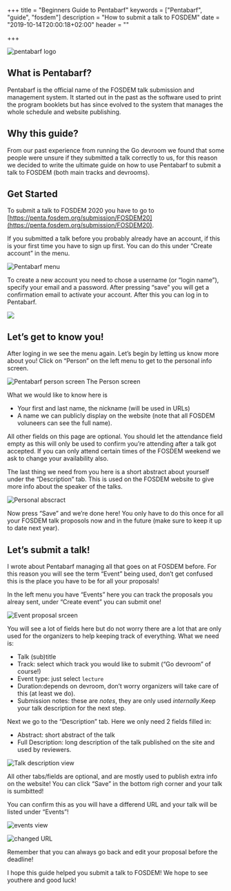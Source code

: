 +++
title = "Beginners Guide to Pentabarf"
keywords = ["Pentabarf", "guide", "fosdem"]
description = "How to submit a talk to FOSDEM"
date = "2019-10-14T20:00:18+02:00"
header = ""

+++

![pentabarf logo](https://cdn-images-1.medium.com/max/1280/0*iJgl7GuVWj1kY5Nw.png)

## What is Pentabarf?

Pentabarf is the official name of the FOSDEM talk submission and management
system. It started out in the past as the software used to print the program
booklets but has since evolved to the system that manages the whole schedule and
website publishing.

## Why this guide?

From our past experience from running the Go devroom we found that some people
were unsure if they submitted a talk correctly to us, for this reason we decided
to write the ultimate guide on how to use Pentabarf to submit a talk to FOSDEM
(both main tracks and devrooms).

## Get Started

To submit a talk to FOSDEM 2020 you have to go to
[https://penta.fosdem.org/submission/FOSDEM20](https://penta.fosdem.org/submission/FOSDEM20).

If you submitted a talk before you probably already have an account, if
this is your first time you have to sign up first. You can do this under “Create
account” in the menu.

![Pentabarf menu](https://cdn-images-1.medium.com/max/1280/1*km9d5qNYAdiXTfdaYAJxAw.png)

To create a new account you need to chose a username (or “login name”), specify
your email and a password. After pressing “save” you will get a confirmation
email to activate your account. After this you can log in to Pentabarf.

![](https://cdn-images-1.medium.com/max/1280/1*GfjnLAksWQINDcu-1OmAHA.png)

## Let’s get to know you!

After loging in we see the menu again. Let’s begin by letting us know more about
you! Click on “Person” on the left menu to get to the personal info screen.

![Pentabarf person screen](https://cdn-images-1.medium.com/max/1280/1*fSxWWoMmTI9NEzds605fXg.png)
<span class="figcaption_hack">The Person screen</span>

What we would like to know here is 

* Your first and last name, the nickname (will be used in URLs)
* A name we can publicly display on the website (note that all FOSDEM voluneers can see the full name).

All other fields on this page are optional. You should let the attendance field empty as this will only be used to
confirm you’re attending after a talk got accepted. 
If you can only attend certain times of the FOSDEM weekend we ask to change your availability also.

The last thing we need from you here is a short abstract about yourself under
the “Description” tab. This is used on the FOSDEM website to give more info
about the speaker of the talks.

![Personal abscract](https://cdn-images-1.medium.com/max/1280/1*A4wSRR4h1qOlZxln_XNKHg.png)

Now press “Save” and we’re done here! You only have to do this once for all your
FOSDEM talk proposols now and in the future (make sure to keep it up to date
next year).

## Let’s submit a talk!

I wrote about Pentabarf managing all that goes on at FOSDEM before. For this
reason you will see the term “Event” being used, don’t get confused this is the
place you have to be for all your proposals!

In the left menu you have “Events” here you can track the proposals you alreay
sent, under “Create event” you can submit one!

![Event proposal srceen](https://cdn-images-1.medium.com/max/1280/1*-Xn62vWxGbR3o0tO1IgBJg.png)

You will see a lot of fields here but do not worry there are a lot that are only
used for the organizers to help keeping track of everything.
What we need is:

* Talk (sub)title
* Track: select which track you would like to submit (“Go devroom” of course!)
* Event type: just select `lecture`
* Duration:depends on devroom, don’t worry organizers will take care of this (at least we do).
* Submission notes: these are *notes*, they are only used *internally*.Keep your talk description for the next step.

Next we go to the “Description” tab. Here we only need 2 fields filled in:

* Abstract: short abstract of the talk
* Full Description: long description of the talk published on the site and used by reviewers.

![Talk description view](https://cdn-images-1.medium.com/max/1280/1*YAzgFZ8OANFIGIJQoEdW_g.png)

All other tabs/fields are optional, and are mostly used to publish extra info on
the website! You can click “Save” in the bottom righ corner and your talk is
sumbitted!

You can confirm this as you will have a differend URL and your talk will be
listed under “Events”!

![events view](https://cdn-images-1.medium.com/max/960/1*4cHNUkugNdMdrHFE6J4MWQ.png)

![changed URL](https://cdn-images-1.medium.com/max/960/1*ZMizGHBA8KHxlxefEJaS_w.png)

Remember that you can always go back and edit your proposal before the deadline!
 

I hope this guide helped you submit a talk to FOSDEM!
We hope to see youthere and good luck!
